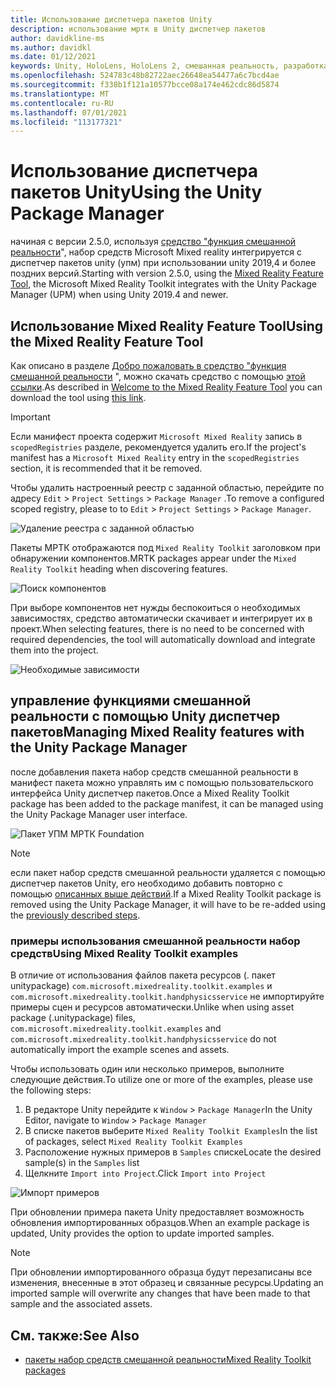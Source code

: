 ```yaml
---
title: Использование диспетчера пакетов Unity
description: использование мртк в Unity диспетчер пакетов
author: davidkline-ms
ms.author: davidkl
ms.date: 01/12/2021
keywords: Unity, HoloLens, HoloLens 2, смешанная реальность, разработка, мртк пакеты,
ms.openlocfilehash: 524783c48b82722aec26648ea54477a6c7bcd4ae
ms.sourcegitcommit: f338b1f121a10577bcce08a174e462cdc86d5874
ms.translationtype: MT
ms.contentlocale: ru-RU
ms.lasthandoff: 07/01/2021
ms.locfileid: "113177321"
---
```

# <a name="using-the-unity-package-manager"></a><span data-ttu-id="7aa42-104">Использование диспетчера пакетов Unity</span><span class="sxs-lookup"><span data-stu-id="7aa42-104">Using the Unity Package Manager</span></span>

<span data-ttu-id="7aa42-105">начиная с версии 2.5.0, используя [средство "функция смешанной реальности](/windows/mixed-reality/develop/unity/welcome-to-mr-feature-tool)", набор средств Microsoft Mixed reality интегрируется с диспетчер пакетов unity (упм) при использовании unity 2019,4 и более поздних версий.</span><span class="sxs-lookup"><span data-stu-id="7aa42-105">Starting with version 2.5.0, using the [Mixed Reality Feature Tool](/windows/mixed-reality/develop/unity/welcome-to-mr-feature-tool), the Microsoft Mixed Reality Toolkit integrates with the Unity Package Manager (UPM) when using Unity 2019.4 and newer.</span></span>

## <a name="using-the-mixed-reality-feature-tool"></a><span data-ttu-id="7aa42-106">Использование Mixed Reality Feature Tool</span><span class="sxs-lookup"><span data-stu-id="7aa42-106">Using the Mixed Reality Feature Tool</span></span>

<span data-ttu-id="7aa42-107">Как описано в разделе [Добро пожаловать в средство "функция смешанной реальности](/windows/mixed-reality/develop/unity/welcome-to-mr-feature-tool) ", можно скачать средство с помощью [этой ссылки](https://aka.ms/MRFeatureTool).</span><span class="sxs-lookup"><span data-stu-id="7aa42-107">As described in [Welcome to the Mixed Reality Feature Tool](/windows/mixed-reality/develop/unity/welcome-to-mr-feature-tool) you can download the tool using [this link](https://aka.ms/MRFeatureTool).</span></span>

> [!IMPORTANT]
> <span data-ttu-id="7aa42-108">Если манифест проекта содержит `Microsoft Mixed Reality` запись в `scopedRegistries` разделе, рекомендуется удалить его.</span><span class="sxs-lookup"><span data-stu-id="7aa42-108">If the project's manifest has a `Microsoft Mixed Reality` entry in the `scopedRegistries` section, it is recommended that it be removed.</span></span>
>
> <span data-ttu-id="7aa42-109">Чтобы удалить настроенный реестр с заданной областью, перейдите по адресу `Edit`  >  `Project Settings`  >  `Package Manager` .</span><span class="sxs-lookup"><span data-stu-id="7aa42-109">To remove a configured scoped registry, please to to `Edit` > `Project Settings` > `Package Manager`.</span></span>
>
> ![Удаление реестра с заданной областью](../features/images/packaging/RemoveScopedRegistry.png)

<span data-ttu-id="7aa42-111">Пакеты МРТК отображаются под `Mixed Reality Toolkit` заголовком при обнаружении компонентов.</span><span class="sxs-lookup"><span data-stu-id="7aa42-111">MRTK packages appear under the `Mixed Reality Toolkit` heading when discovering features.</span></span>

![Поиск компонентов](../features/images/packaging/DiscoverFeatures.png)

<span data-ttu-id="7aa42-113">При выборе компонентов нет нужды беспокоиться о необходимых зависимостях, средство автоматически скачивает и интегрирует их в проект.</span><span class="sxs-lookup"><span data-stu-id="7aa42-113">When selecting features, there is no need to be concerned with required dependencies, the tool will automatically download and integrate them into the project.</span></span>

![Необходимые зависимости](../features/images/packaging/RequiredDependencies.png)

## <a name="managing-mixed-reality-features-with-the-unity-package-manager"></a><span data-ttu-id="7aa42-115">управление функциями смешанной реальности с помощью Unity диспетчер пакетов</span><span class="sxs-lookup"><span data-stu-id="7aa42-115">Managing Mixed Reality features with the Unity Package Manager</span></span>

<span data-ttu-id="7aa42-116">после добавления пакета набор средств смешанной реальности в манифест пакета можно управлять им с помощью пользовательского интерфейса Unity диспетчер пакетов.</span><span class="sxs-lookup"><span data-stu-id="7aa42-116">Once a Mixed Reality Toolkit package has been added to the package manifest, it can be managed using the Unity Package Manager user interface.</span></span>

![Пакет УПМ МРТК Foundation](../features/images/packaging/MRTK_FoundationUPM.png)

> [!NOTE]
> <span data-ttu-id="7aa42-118">если пакет набор средств смешанной реальности удаляется с помощью диспетчер пакетов Unity, его необходимо добавить повторно с помощью [описанных выше действий](#using-the-mixed-reality-feature-tool).</span><span class="sxs-lookup"><span data-stu-id="7aa42-118">If a Mixed Reality Toolkit package is removed using the Unity Package Manager, it will have to be re-added using the [previously described steps](#using-the-mixed-reality-feature-tool).</span></span>

### <a name="using-mixed-reality-toolkit-examples"></a><span data-ttu-id="7aa42-119">примеры использования смешанной реальности набор средств</span><span class="sxs-lookup"><span data-stu-id="7aa42-119">Using Mixed Reality Toolkit examples</span></span>

<span data-ttu-id="7aa42-120">В отличие от использования файлов пакета ресурсов (. пакет unitypackage) `com.microsoft.mixedreality.toolkit.examples` и `com.microsoft.mixedreality.toolkit.handphysicsservice` не импортируйте примеры сцен и ресурсов автоматически.</span><span class="sxs-lookup"><span data-stu-id="7aa42-120">Unlike when using asset package (.unitypackage) files, `com.microsoft.mixedreality.toolkit.examples` and `com.microsoft.mixedreality.toolkit.handphysicsservice` do not automatically import the example scenes and assets.</span></span>

<span data-ttu-id="7aa42-121">Чтобы использовать один или несколько примеров, выполните следующие действия.</span><span class="sxs-lookup"><span data-stu-id="7aa42-121">To utilize one or more of the examples, please use the following steps:</span></span>

1. <span data-ttu-id="7aa42-122">В редакторе Unity перейдите к `Window` > `Package Manager`</span><span class="sxs-lookup"><span data-stu-id="7aa42-122">In the Unity Editor, navigate to `Window` > `Package Manager`</span></span>
1. <span data-ttu-id="7aa42-123">В списке пакетов выберите `Mixed Reality Toolkit Examples`</span><span class="sxs-lookup"><span data-stu-id="7aa42-123">In the list of packages, select `Mixed Reality Toolkit Examples`</span></span>
1. <span data-ttu-id="7aa42-124">Расположение нужных примеров в `Samples` списке</span><span class="sxs-lookup"><span data-stu-id="7aa42-124">Locate the desired sample(s) in the `Samples` list</span></span>
1. <span data-ttu-id="7aa42-125">Щелкните `Import into Project`.</span><span class="sxs-lookup"><span data-stu-id="7aa42-125">Click `Import into Project`</span></span>

![Импорт примеров](../features/images/packaging/MRTK_ExamplesUpm.png)

<span data-ttu-id="7aa42-127">При обновлении примера пакета Unity предоставляет возможность обновления импортированных образцов.</span><span class="sxs-lookup"><span data-stu-id="7aa42-127">When an example package is updated, Unity provides the option to update imported samples.</span></span>

> [!NOTE]
> <span data-ttu-id="7aa42-128">При обновлении импортированного образца будут перезаписаны все изменения, внесенные в этот образец и связанные ресурсы.</span><span class="sxs-lookup"><span data-stu-id="7aa42-128">Updating an imported sample will overwrite any changes that have been made to that sample and the associated assets.</span></span>

## <a name="see-also"></a><span data-ttu-id="7aa42-129">См. также:</span><span class="sxs-lookup"><span data-stu-id="7aa42-129">See Also</span></span>

- [<span data-ttu-id="7aa42-130">пакеты набор средств смешанной реальности</span><span class="sxs-lookup"><span data-stu-id="7aa42-130">Mixed Reality Toolkit packages</span></span>](../packages/mrtk-packages.md)
